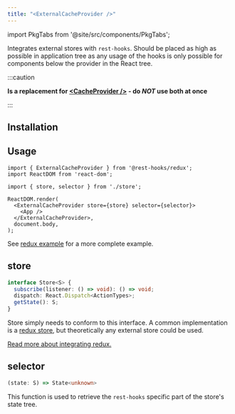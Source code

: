 ```yaml
---
title: "<ExternalCacheProvider />"
---
```


import PkgTabs from '@site/src/components/PkgTabs';

Integrates external stores with `rest-hooks`. Should be placed as high as possible
in application tree as any usage of the hooks is only possible for components below the provider
in the React tree.

:::caution

**Is a replacement for [<CacheProvider /\>](./CacheProvider.md) - do _NOT_ use both at once**

:::

## Installation

<PkgTabs pkgs="@rest-hooks/redux redux" />

## Usage

```tsx title="index.tsx"
import { ExternalCacheProvider } from '@rest-hooks/redux';
import ReactDOM from 'react-dom';

import { store, selector } from './store';

ReactDOM.render(
  <ExternalCacheProvider store={store} selector={selector}>
    <App />
  </ExternalCacheProvider>,
  document.body,
);
```

See [redux example](../guides/redux.md) for a more complete example.

## store

```typescript
interface Store<S> {
  subscribe(listener: () => void): () => void;
  dispatch: React.Dispatch<ActionTypes>;
  getState(): S;
}
```

Store simply needs to conform to this interface. A common implementation is a [redux store](https://redux.js.org/api/store),
but theoretically any external store could be used.

[Read more about integrating redux.](../guides/redux.md)

## selector

```typescript
(state: S) => State<unknown>
```

This function is used to retrieve the `rest-hooks` specific part of the store's state tree.
